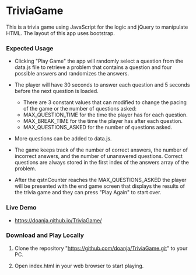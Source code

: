 # TriviaGame

This is a trivia game using JavaScript for the logic and jQuery to manipulate HTML. The layout of this app uses bootstrap.

### Expected Usage

- Clicking "Play Game" the app will randomly select a question from the data.js file to retrieve a problem that contains a question and four possible answers and randomizes the answers.
- The player will have 30 seconds to answer each question and 5 seconds before the next question is loaded.

  - There are 3 constant values that can modified to change the pacing of the game or the number of questions asked:
  - MAX_QUESTION_TIME for the time the player has for each question.
  - MAX_BREAK_TIME for the time the player has after each question.
  - MAX_QUESTIONS_ASKED for the number of questions asked.

- More questions can be added to data.js.
- The game keeps track of the number of correct answers, the number of incorrect answers, and the number of unanswered questions. Correct questions are always stored in the first index of the answers array of the problem.
- After the qstnCounter reaches the MAX_QUESTIONS_ASKED the player will be presented with the end game screen that displays the results of the trivia game and they can press "Play Again" to start over.

### Live Demo

- https://doanja.github.io/TriviaGame/

### Download and Play Locally

1. Clone the repository "https://github.com/doanja/TriviaGame.git" to your PC.

2. Open index.html in your web browser to start playing.
